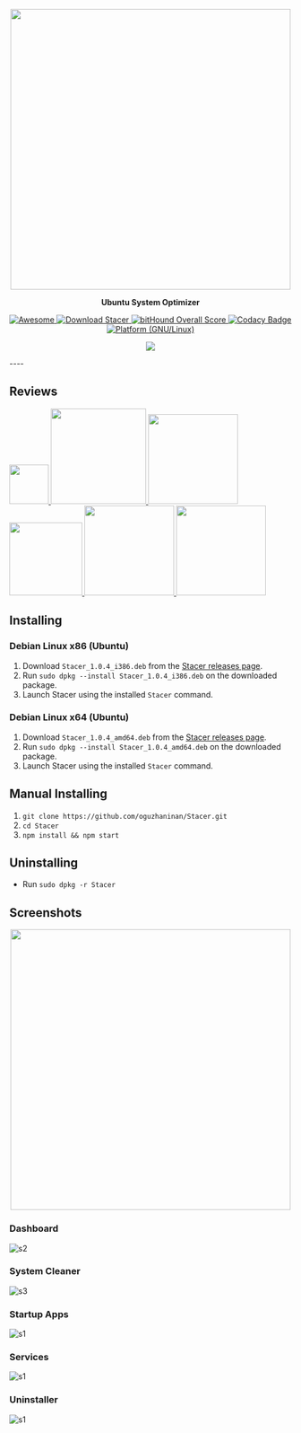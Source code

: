 
<p align="center">
    <img src="https://raw.githubusercontent.com/oguzhaninan/Stacer/master/Screenshots/header1.png" width="500">    
</p>
<p align="center">
  <b>Ubuntu System Optimizer</b>
</p>

<p align="center">
    <a href="https://github.com/sindresorhus/awesome-electron">
		<img alt="Awesome"  src="https://cdn.rawgit.com/sindresorhus/awesome/d7305f38d29fed78fa85652e3a63e154dd8e8829/media/badge.svg"/>
	</a>    
	<a href="https://sourceforge.net/projects/stacer/files/latest/download" rel="nofollow">
		<img alt="Download Stacer" src="https://img.shields.io/sourceforge/dt/stacer.svg"/>
	</a>        
	<a href="https://www.bithound.io/github/oguzhaninan/Stacer">
		<img alt="bitHound Overall Score" src="https://www.bithound.io/github/oguzhaninan/Stacer/badges/score.svg"/>
	</a>            
	<a href="https://www.codacy.com/app/oguzhan3488/Stacer?utm_source=github.com&amp;utm_medium=referral&amp;utm_content=oguzhaninan/Stacer&amp;utm_campaign=badger">
		<img alt="Codacy Badge" src="https://api.codacy.com/project/badge/Grade/62f67866ba864392b3d8d615d5052de8"/>
	</a>                
	<a href="http://www.kernel.org">
		<img alt="Platform (GNU/Linux)" src="https://img.shields.io/badge/platform-GNU/Linux-blue.svg"/>
	</a>
</p>

<p align="center">
    <a href="https://sourceforge.net/projects/stacer/" >
		<img src="https://a.fsdn.com/con/app/sf-download-button" />
	</a>
</p>
----

## Reviews
<p align="left">
    <a href="http://www.omgubuntu.co.uk/2017/01/stacer-system-optimizer-for-ubuntu">
		<img width="70px" src="http://www.omgubuntu.co.uk/wp-content/themes/omgunified-ubuntu/images/logo.png"/>
	</a>        
    <a href="http://www.diolinux.com.br/2017/02/stacer-um-programa-para-otimizar-o-ubuntu.html">
		<img width="170px" src="http://coletivo.semanadolinux.com.br/images/site/diolinux.png"/>
	</a>    
    <a href="https://www.genbeta.com/linux/stacer-una-app-todo-en-uno-que-te-deja-monitorizar-y-optimizar-el-sistema-en-ubuntu">
		<img width="160px" src="http://seanfee.com/wp-content/uploads/2014/04/Logo_genbeta.jpg"/>
	</a>    
    <a href="http://computerhoy.com/noticias/software/stacer-herramienta-que-te-permite-optimizar-ubuntu-57974">
		<img width="130px" src="http://computerhoy.com/sites/computerhoy.com/themes/computerhoy/logo-puntocom.png"/>
	</a>    
    <a href="http://www.dobreprogramy.pl/Stacer-program-do-optymalizacji-Ubuntu-ktory-wyglada-jakby-uciekl-z-Windowsa,News,78941.html">
		<img width="160px" src="http://storage.dobreprogramy.pl/artykuly/9urodziny/logoDP-napis.png"/>
	</a>
    <a href="http://blog.desdelinux.net/optimizar-debian-ubuntu-linux-mint-derivados-stacer/">
		<img width="160px" src="http://i.imgur.com/eV1WxYZ.png"/>
	</a>
</p>

## Installing

### Debian Linux x86 (Ubuntu)

1. Download `Stacer_1.0.4_i386.deb` from the [Stacer releases page](https://github.com/oguzhaninan/Stacer/releases).
2. Run `sudo dpkg --install Stacer_1.0.4_i386.deb` on the downloaded package.
3. Launch Stacer using the installed `Stacer` command.

### Debian Linux x64 (Ubuntu)

1. Download `Stacer_1.0.4_amd64.deb` from the [Stacer releases page](https://github.com/oguzhaninan/Stacer/releases).
2. Run `sudo dpkg --install Stacer_1.0.4_amd64.deb` on the downloaded package.
3. Launch Stacer using the installed `Stacer` command.

## Manual Installing

1. `git clone https://github.com/oguzhaninan/Stacer.git`
2. `cd Stacer`
3. `npm install && npm start`


## Uninstalling
- Run `sudo dpkg -r Stacer`

## Screenshots

<p align="center">
    <img src="https://github.com/oguzhaninan/Stacer/blob/master/Screenshots/stacer.gif" width="500">    
</p>

### Dashboard
![s2](https://raw.githubusercontent.com/oguzhaninan/Stacer/master/Screenshots/Screenshot-v1.0.2-1.png)

### System Cleaner
![s3](https://raw.githubusercontent.com/oguzhaninan/Stacer/master/Screenshots/Screenshot-v1.0.2-2.png)

### Startup Apps
![s1](https://raw.githubusercontent.com/oguzhaninan/Stacer/master/Screenshots/Screenshot-v1.0.2-3.png)

### Services
![s1](https://raw.githubusercontent.com/oguzhaninan/Stacer/master/Screenshots/Screenshot-v1.0.2-4.png)

### Uninstaller
![s1](https://raw.githubusercontent.com/oguzhaninan/Stacer/master/Screenshots/Screenshot-v1.0.2-5.png)
